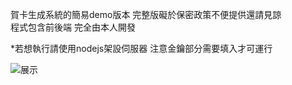 賀卡生成系統的簡易demo版本 完整版礙於保密政策不便提供還請見諒  
程式包含前後端 完全由本人開發  

*若想執行請使用nodejs架設伺服器 注意金鑰部分需要填入才可運行  


![展示](https://github.com/TouHunp/greetingcard/assets/114973441/be4e0c62-89c3-4d88-b6a5-825b22af4ccb)

